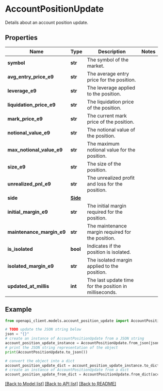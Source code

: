 # AccountPositionUpdate

Details about an account position update.

## Properties

Name | Type | Description | Notes
------------ | ------------- | ------------- | -------------
**symbol** | **str** | The symbol of the market. | 
**avg_entry_price_e9** | **str** | The average entry price for the position. | 
**leverage_e9** | **str** | The leverage applied to the position. | 
**liquidation_price_e9** | **str** | The liquidation price of the position. | 
**mark_price_e9** | **str** | The current mark price of the position. | 
**notional_value_e9** | **str** | The notional value of the position. | 
**max_notional_value_e9** | **str** | The maximum notional value for the position. | 
**size_e9** | **str** | The size of the position. | 
**unrealized_pnl_e9** | **str** | The unrealized profit and loss for the position. | 
**side** | [**Side**](Side.md) |  | 
**initial_margin_e9** | **str** | The initial margin required for the position. | 
**maintenance_margin_e9** | **str** | The maintenance margin required for the position. | 
**is_isolated** | **bool** | Indicates if the position is isolated. | 
**isolated_margin_e9** | **str** | The isolated margin applied to the position. | 
**updated_at_millis** | **int** | The last update time for the position in milliseconds. | 

## Example

```python
from openapi_client.models.account_position_update import AccountPositionUpdate

# TODO update the JSON string below
json = "{}"
# create an instance of AccountPositionUpdate from a JSON string
account_position_update_instance = AccountPositionUpdate.from_json(json)
# print the JSON string representation of the object
print(AccountPositionUpdate.to_json())

# convert the object into a dict
account_position_update_dict = account_position_update_instance.to_dict()
# create an instance of AccountPositionUpdate from a dict
account_position_update_from_dict = AccountPositionUpdate.from_dict(account_position_update_dict)
```
[[Back to Model list]](../README.md#documentation-for-models) [[Back to API list]](../README.md#documentation-for-api-endpoints) [[Back to README]](../README.md)


